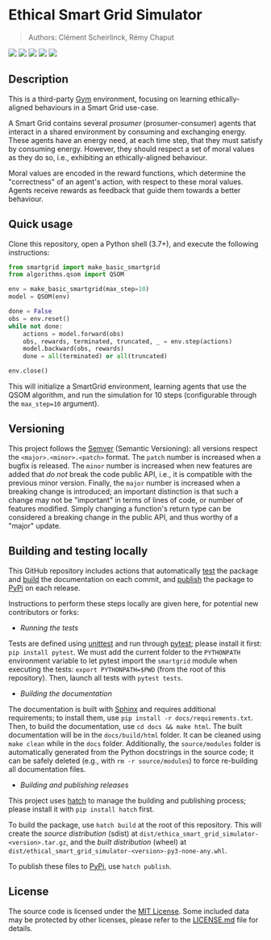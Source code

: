 # Ethical Smart Grid Simulator

> Authors: Clément Scheirlinck, Rémy Chaput

<!-- Badges -->
![](https://img.shields.io/pypi/pyversions/ethical-smart-grid)
[![](https://img.shields.io/github/actions/workflow/status/ethicsai/ethical-smart-grid/docs.yml?label=Docs)](https://github.com/ethicsai/ethical-smart-grid/actions/workflows/docs.yml)
[![](https://img.shields.io/github/actions/workflow/status/ethicsai/ethical-smart-grid/testing.yml?label=Automatic%20testing)](https://github.com/ethicsai/ethical-smart-grid/actions/workflows/testing.yml)
![](https://img.shields.io/pypi/l/ethical-smart-grid)
![](https://img.shields.io/github/v/release/ethicsai/ethical-smart-grid)

## Description

This is a third-party [Gym] environment, focusing on learning ethically-aligned
behaviours in a Smart Grid use-case.

A Smart Grid contains several *prosumer* (prosumer-consumer) agents that
interact in a shared environment by consuming and exchanging energy.
These agents have an energy need, at each time step, that they must satisfy
by consuming energy. However, they should respect a set of moral values as
they do so, i.e., exhibiting an ethically-aligned behaviour.

Moral values are encoded in the reward functions, which determine the
"correctness" of an agent's action, with respect to these moral values.
Agents receive rewards as feedback that guide them towards a better behaviour.

## Quick usage

Clone this repository, open a Python shell (3.7+), and execute the following
instructions:

```python
from smartgrid import make_basic_smartgrid
from algorithms.qsom import QSOM

env = make_basic_smartgrid(max_step=10)
model = QSOM(env)

done = False
obs = env.reset()
while not done:
    actions = model.forward(obs)
    obs, rewards, terminated, truncated, _ = env.step(actions)
    model.backward(obs, rewards)
    done = all(terminated) or all(truncated)

env.close()
```

This will initialize a SmartGrid environment, learning agents that use the QSOM
algorithm, and run the simulation for 10 steps (configurable through the `max_step=10`
argument).

## Versioning

This project follows the [Semver] (Semantic Versioning): all versions respect
the `<major>.<minor>.<patch>` format. The `patch` number is increased when a
bugfix is released. The `minor` number is increased when new features are added
that *do not* break the code public API, i.e., it is compatible with the
previous minor version. Finally, the `major` number is increased when a breaking
change is introduced; an important distinction is that such a change may not
be "important" in terms of lines of code, or number of features modified.
Simply changing a function's return type can be considered a breaking change
in the public API, and thus worthy of a "major" update.

## Building and testing locally

This GitHub repository includes actions that automatically [test][actions-test]
the package and [build][actions-docs] the documentation on each commit, and 
[publish][actions-publish] the package to [PyPi] on each release.

Instructions to perform these steps locally are given here, for potential
new contributors or forks:

- *Running the tests*

Tests are defined using [unittest] and run through [pytest]; please install it
first: `pip install pytest`.
We must add the current folder to the `PYTHONPATH` environment variable to
let pytest import the `smartgrid` module when executing the tests:
`export PYTHONPATH=$PWD` (from the root of this repository). Then, launch all
tests with `pytest tests`.

- *Building the documentation*

The documentation is built with [Sphinx] and requires additional requirements;
to install them, use `pip install -r docs/requirements.txt`. Then, to build the
documentation, use `cd docs && make html`. The built documentation will be in
the `docs/build/html` folder. It can be cleaned using `make clean` while in the
`docs` folder. Additionally, the `source/modules` folder is automatically
generated from the Python docstrings in the source code; it can be safely
deleted (e.g., with `rm -r source/modules`) to force re-building all
documentation files.

- *Building and publishing releases*

This project uses [hatch] to manage the building and publishing process; please
install it with `pip install hatch` first.

To build the package, use `hatch build` at the root of this repository. This
will create the *source distribution* (sdist) at
`dist/ethica_smart_grid_simulator-<version>.tar.gz`, and the *built distribution*
(wheel) at `dist/ethical_smart_grid_simulator-<version>-py3-none-any.whl`.

To publish these files to [PyPi], use `hatch publish`.

## License

The source code is licensed under the [MIT License].
Some included data may be protected by other licenses, please refer to the
[LICENSE.md] file for details.

[Gym]: https://gymnasium.farama.org/
[Semver]: https://semver.org/
[PyPi]: https://pypi.org/project/ethical-smart-grid/
[unittest]: https://docs.python.org/3/library/unittest.html
[pytest]: https://pytest.org/
[actions-test]: https://github.com/ethicsai/ethical-smart-grid/actions/workflows/testing.yml
[actions-docs]: https://github.com/ethicsai/ethical-smart-grid/actions/workflows/docs.yml
[actions-publish]: https://github.com/ethicsai/ethical-smart-grid/actions/workflows/package.yml
[Sphinx]: https://www.sphinx-doc.org/
[hatch]: https://hatch.pypa.io/latest/
[MIT License]: https://choosealicense.com/licenses/mit/
[LICENSE.md]: LICENSE.md
